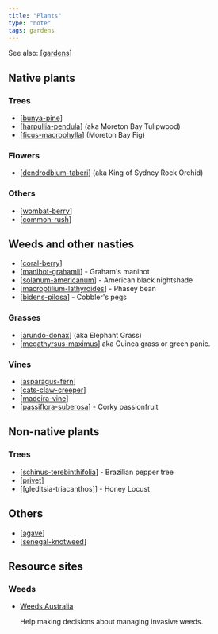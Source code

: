 ```yaml
---
title: "Plants"
type: "note"
tags: gardens
---
```


See also: [[gardens]]

## Native plants


### Trees

- [[bunya-pine]]
- [[harpullia-pendula]] (aka Moreton Bay Tulipwood)
- [[ficus-macrophylla]] (Moreton Bay Fig)

### Flowers

- [[dendrodbium-taberi]] (aka King of Sydney Rock Orchid)

### Others

- [[wombat-berry]]
- [[common-rush]]

## Weeds and other nasties

- [[coral-berry]]
- [[manihot-grahamii]] - Graham's manihot
- [[solanum-americanum]] - American black nightshade
- [[macroptilium-lathyroides]] - Phasey bean
- [[bidens-pilosa]] - Cobbler's pegs

### Grasses

- [[arundo-donax]] (aka Elephant Grass)
- [[megathyrsus-maximus]] aka Guinea grass or green panic.

### Vines

- [[asparagus-fern]]
- [[cats-claw-creeper]]
- [[madeira-vine]]
- [[passiflora-suberosa]] - Corky passionfruit

## Non-native plants

### Trees

- [[schinus-terebinthifolia]] - Brazilian pepper tree
- [[privet]]
- [[gleditsia-triacanthos]] - Honey Locust

## Others

- [[agave]]
- [[senegal-knotweed]]

## Resource sites

### Weeds

- [Weeds Australia](https://weeds.org.au/)

    Help making decisions about managing invasive weeds.




[//begin]: # "Autogenerated link references for markdown compatibility"
[gardens]: ../gardens "Gardens"
[bunya-pine]: bunya-pine "Bunya Pine"
[harpullia-pendula]: harpullia-pendula "Harpullia Pendula"
[ficus-macrophylla]: ficus-macrophylla "Ficus Macrophylla"
[dendrodbium-taberi]: dendrodbium-taberi "Dendrodbium taberi"
[wombat-berry]: wombat-berry "Wombat Berry"
[common-rush]: common-rush "Common Rush"
[coral-berry]: coral-berry "Coral Berry"
[manihot-grahamii]: manihot-grahamii "Manihot Grahamii"
[solanum-americanum]: solanum-americanum "Solanum americanum"
[macroptilium-lathyroides]: macroptilium-lathyroides "Macroptilium lathyroides"
[bidens-pilosa]: bidens-pilosa "Bidens pilosa"
[arundo-donax]: arundo-donax "Arundo donax"
[megathyrsus-maximus]: megathyrsus-maximus "Megathyrsus maximus"
[asparagus-fern]: asparagus-fern "Climbing asparagus fern"
[cats-claw-creeper]: cats-claw-creeper "Cats claw creeper"
[madeira-vine]: madeira-vine "Madeira vine"
[passiflora-suberosa]: passiflora-suberosa "Passiflora suberosa"
[schinus-terebinthifolia]: schinus-terebinthifolia "Schinus Terebinthifolia"
[privet]: privet "Privet"
[agave]: agave "Agave"
[senegal-knotweed]: senegal-knotweed "Senegal knotweed"
[//end]: # "Autogenerated link references"